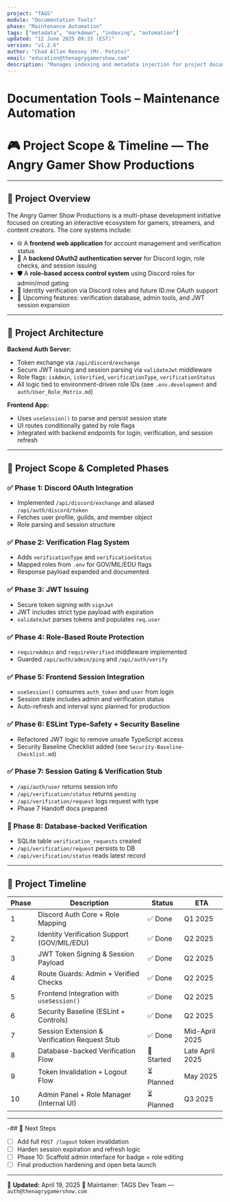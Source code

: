 ```yaml
---
project: "TAGS"
module: "Documentation Tools"
phase: "Maintenance Automation"
tags: ["metadata", "markdown", "indexing", "automation"]
updated: "12 June 2025 09:33 (EST)"
version: "v1.2.6"
author: "Chad Allan Reesey (Mr. Potato)"
email: "education@thenagrygamershow.com"
description: "Manages indexing and metadata injection for project documentation."
---
```


# Documentation Tools – Maintenance Automation
# 🎮 Project Scope & Timeline — The Angry Gamer Show Productions
<!-- PATCHED v0.2.9 docs/Project_Scope_and_Timeline.md — Use .env.development -->

---

## 🔭 Project Overview

The Angry Gamer Show Productions is a multi-phase development initiative focused on creating an interactive ecosystem for gamers, streamers, and content creators. The core systems include:

- 🌐 A **frontend web application** for account management and verification status
- 🔐 A **backend OAuth2 authentication server** for Discord login, role checks, and session issuing
- 🛡️ A **role-based access control system** using Discord roles for admin/mod gating
- 🧾 Identity verification via Discord roles and future ID.me OAuth support
- 🚀 Upcoming features: verification database, admin tools, and JWT session expansion

---

## 🧱 Project Architecture

**Backend Auth Server:**  
- Token exchange via `/api/discord/exchange`  
- Secure JWT issuing and session parsing via `validateJwt` middleware  
- Role flags: `isAdmin`, `isVerified`, `verificationType`, `verificationStatus`  
- All logic tied to environment-driven role IDs (see `.env.development` and `auth/User_Role_Matrix.md`)

**Frontend App:**  
- Uses `useSession()` to parse and persist session state  
- UI routes conditionally gated by role flags  
- Integrated with backend endpoints for login, verification, and session refresh

---

## 📘 Project Scope & Completed Phases

### ✅ Phase 1: Discord OAuth Integration
- Implemented `/api/discord/exchange` and aliased `/api/auth/discord/token`
- Fetches user profile, guilds, and member object
- Role parsing and session structure

### ✅ Phase 2: Verification Flag System
- Adds `verificationType` and `verificationStatus`
- Mapped roles from `.env` for GOV/MIL/EDU flags
- Response payload expanded and documented

### ✅ Phase 3: JWT Issuing
- Secure token signing with `signJwt`
- JWT includes strict type payload with expiration
- `validateJwt` parses tokens and populates `req.user`

### ✅ Phase 4: Role-Based Route Protection
- `requireAdmin` and `requireVerified` middleware implemented
- Guarded `/api/auth/admin/ping` and `/api/auth/verify`

### ✅ Phase 5: Frontend Session Integration
- `useSession()` consumes `auth_token` and `user` from login
- Session state includes admin and verification status
- Auto-refresh and interval sync planned for production

### ✅ Phase 6: ESLint Type-Safety + Security Baseline
- Refactored JWT logic to remove unsafe TypeScript access
- Security Baseline Checklist added (see `Security-Baseline-Checklist.md`)

### ✅ Phase 7: Session Gating & Verification Stub
- `/api/auth/user` returns session info
- `/api/verification/status` returns `pending`
- `/api/verification/request` logs request with type
- Phase 7 Handoff docs prepared

### 🔄 Phase 8: Database-backed Verification
- SQLite table `verification_requests` created
- `/api/verification/request` persists to DB
- `/api/verification/status` reads latest record

---

## 📅 Project Timeline

| Phase | Description                                   | Status     | ETA              |
|-------|-----------------------------------------------|------------|------------------|
| 1     | Discord Auth Core + Role Mapping              | ✅ Done     | Q1 2025          |
| 2     | Identity Verification Support (GOV/MIL/EDU)   | ✅ Done     | Q2 2025          |
| 3     | JWT Token Signing & Session Payload           | ✅ Done     | Q2 2025          |
| 4     | Route Guards: Admin + Verified Checks         | ✅ Done     | Q2 2025          |
| 5     | Frontend Integration with `useSession()`      | ✅ Done     | Q2 2025          |
| 6     | Security Baseline (ESLint + Controls)         | ✅ Done     | Q2 2025          |
| 7     | Session Extension & Verification Request Stub | ✅ Done     | Mid-April 2025   |
| 8     | Database-backed Verification Flow             | 🔄 Started  | Late April 2025  |
| 9     | Token Invalidation + Logout Flow              | ⏳ Planned  | May 2025         |
| 10    | Admin Panel + Role Manager (Internal UI)      | ⏳ Planned  | Q3 2025          |

---

-## 🧪 Next Steps

- [ ] Add full `POST /logout` token invalidation
- [ ] Harden session expiration and refresh logic
- [ ] Phase 10: Scaffold admin interface for badge + role editing
- [ ] Final production hardening and open beta launch

---

📄 **Updated:** April 19, 2025
🧠 Maintainer: TAGS Dev Team — `auth@thenagrygamershow.com`
